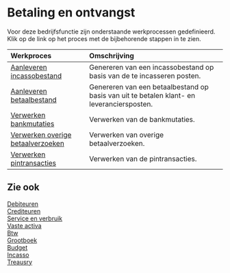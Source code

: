 # Betaling en ontvangst

Voor deze bedrijfsfunctie zijn onderstaande werkprocessen gedefinieerd. Klik op de link op het proces met de bijbehorende stappen in te zien.

Werkproces | Omschrijving
:--- | :---
[Aanleveren incassobestand](aanleveren-incassobestand/) | Genereren van een incassobestand op basis van de te incasseren posten.
[Aanleveren betaalbestand](aanleveren-betaalbestand/) | Genereren van een betaalbestand op basis van uit te betalen klant- en leveranciersposten.
[Verwerken bankmutaties](verwerken-bankmutaties/) | Verwerken van de bankmutaties.
[Verwerken overige betaalverzoeken](verwerken-overige-betaalverzoeken/) | Verwerken van overige betaalverzoeken.
[Verwerken pintransacties](verwerken-pintransacties/) | Verwerken van de pintransacties.

## Zie ook

[Debiteuren](../debiteuren/)  
[Crediteuren](../crediteuren/)  
[Service en verbruik](../service-en-verbruik/)  
[Vaste activa](../vaste-activa/)  
[Btw](b../tw/)  
[Grootboek](../grootboek/)  
[Budget](../budget/)  
[Incasso](../incasso/)  
[Treausry](../treasury/)
